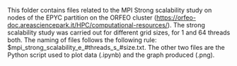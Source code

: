 This folder contains files related to the MPI Strong scalability study on nodes of the EPYC partition on the ORFEO cluster (https://orfeo-doc.areasciencepark.it/HPC/computational-resources/). The strong scalability study was carried out for different grid sizes, for 1 and 64 threads both. The naming of files follows the following rule: $mpi_strong_scalability_e_#threads_s_#size.txt. The other two files are the Python script used to plot data (.ipynb) and the graph produced (.png).
